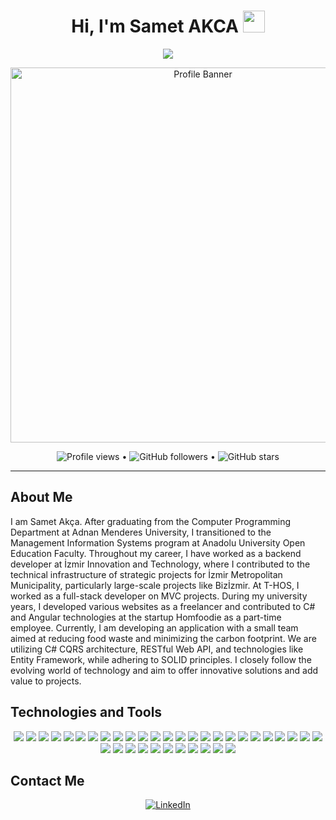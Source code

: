<h1 align="center">Hi, I'm Samet AKCA <img src="https://media.giphy.com/media/hvRJCLFzcasrR4ia7z/giphy.gif" width="35"></h1>
<p align="center">
  <a href="https://github.com/smtdeveloper">
    <img src="https://readme-typing-svg.herokuapp.com?lines=Welcome+to+my+world;My+nickname+is+SMTcoder;I+Am+Backend+Developer+:);&center=true&width=500&height=50">
  </a>
</p>

<p align="center">
  <img src="https://user-images.githubusercontent.com/74311713/216057508-04ca55ba-6f88-4bd3-804d-4e4e83d76035.png" alt="Profile Banner" width="600">
</p>

<p align="center">
  <img alt="Profile views" src="https://komarev.com/ghpvc/?username=smtdeveloper&style=flat&color=brightgreen"> •
  <img alt="GitHub followers" src="https://img.shields.io/github/followers/smtdeveloper?label=Followers&style=social"> •
  <img alt="GitHub stars" src="https://img.shields.io/github/stars/smtdeveloper?label=Stars" alt="Total Stars">
</p>

<hr>

## About Me
I am Samet Akça. After graduating from the Computer Programming Department at Adnan Menderes University, I transitioned to the Management Information Systems program at Anadolu University Open Education Faculty. Throughout my career, I have worked as a backend developer at İzmir Innovation and Technology, where I contributed to the technical infrastructure of strategic projects for İzmir Metropolitan Municipality, particularly large-scale projects like Bizİzmir. At T-HOS, I worked as a full-stack developer on MVC projects. During my university years, I developed various websites as a freelancer and contributed to C# and Angular technologies at the startup Homfoodie as a part-time employee. Currently, I am developing an application with a small team aimed at reducing food waste and minimizing the carbon footprint. We are utilizing C# CQRS architecture, RESTful Web API, and technologies like Entity Framework, while adhering to SOLID principles. I closely follow the evolving world of technology and aim to offer innovative solutions and add value to projects.

## Technologies and Tools
<p align="center">
  <img src="https://img.shields.io/badge/-Java-black?style=flat-square&logo=java">
  <img src="https://img.shields.io/badge/-C%23-black?style=flat-square&logo=c-sharp">
  <img src="https://img.shields.io/badge/-.NET-black?style=flat-square&logo=.net">
  <img src="https://img.shields.io/badge/-.NET%20MVC-black?style=flat-square&logo=dotnet">
  <img src="https://img.shields.io/badge/-.NET%20Core-black?style=flat-square&logo=dotnet">
  <img src="https://img.shields.io/badge/-RESTful%20Web%20API-black?style=flat-square&logo=web">
  <img src="https://img.shields.io/badge/-Swagger-black?style=flat-square&logo=swagger">
  <img src="https://img.shields.io/badge/-Entity%20Framework-black?style=flat-square&logo=nuget">
  <img src="https://img.shields.io/badge/-LINQ-black?style=flat-square&logo=linq">
  <img src="https://img.shields.io/badge/-ORM-black?style=flat-square&logo=orm">
  <img src="https://img.shields.io/badge/-FluentValidation-black?style=flat-square&logo=validation">
  <img src="https://img.shields.io/badge/-Unit%20Testing-black?style=flat-square&logo=testing">
  <img src="https://img.shields.io/badge/-Autofac-black?style=flat-square&logo=autofac">
  <img src="https://img.shields.io/badge/-Migration-black?style=flat-square&logo=migration">
  <img src="https://img.shields.io/badge/-AutoMapper-black?style=flat-square&logo=automapper">
  <img src="https://img.shields.io/badge/-Middleware-black?style=flat-square&logo=middleware">
  <img src="https://img.shields.io/badge/-Dependency%20Injection-black?style=flat-square&logo=injection">
  <img src="https://img.shields.io/badge/-Serilog-black?style=flat-square&logo=serilog">
  <img src="https://img.shields.io/badge/-NLog-black?style=flat-square&logo=nlog">
  <img src="https://img.shields.io/badge/-AJAX-black?style=flat-square&logo=ajax">
  <img src="https://img.shields.io/badge/-JQuery-black?style=flat-square&logo=jquery">
  <img src="https://img.shields.io/badge/-JWT-black?style=flat-square&logo=jwt">
  <img src="https://img.shields.io/badge/-Bootstrap-black?style=flat-square&logo=bootstrap">
  <img src="https://img.shields.io/badge/-GitLab-black?style=flat-square&logo=gitlab">
  <img src="https://img.shields.io/badge/-GitHub-black?style=flat-square&logo=github">
  <img src="https://img.shields.io/badge/-JavaScript-black?style=flat-square&logo=javascript">
  <img src="https://img.shields.io/badge/-TypeScript-black?style=flat-square&logo=typescript">
  <img src="https://img.shields.io/badge/-OOP-black?style=flat-square&logo=oop">
  <img src="https://img.shields.io/badge/-CQRS-black?style=flat-square&logo=cqrs">
  <img src="https://img.shields.io/badge/-MVC-black?style=flat-square&logo=mvc">
  <img src="https://img.shields.io/badge/-SOLID-black?style=flat-square&logo=solid">
  <img src="https://img.shields.io/badge/-Layered%20Architecture-black?style=flat-square&logo=architecture">
  <img src="https://img.shields.io/badge/-Microsoft%20SQL%20Server-black?style=flat-square&logo=microsoft-sql-server">
  <img src="https://img.shields.io/badge/-PostgreSQL-black?style=flat-square&logo=postgresql">
  <img src="https://img.shields.io/badge/-Oracle%20PL%2FSQL-black?style=flat-square&logo=oracle">
  <img src="https://img.shields.io/badge/-Docker-black?style=flat-square&logo=docker">
</p>

## Contact Me
<p align="center">
  <a href="https://www.linkedin.com/in/bensametakca">
    <img src="https://img.icons8.com/fluent/48/000000/linkedin.png" alt="LinkedIn"/>
  </a>
</p>
